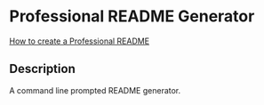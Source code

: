 # Professional README Generator

[How to create a Professional README](https://coding-boot-camp.github.io/full-stack/github/professional-readme-guide)

## Description
A command line prompted README generator. 